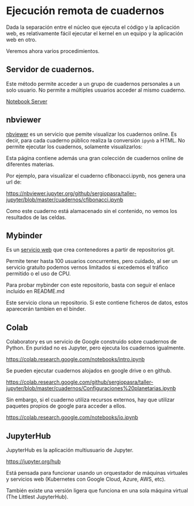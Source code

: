 # Ejecución remota de cuadernos

Dada la separación entre el núcleo que ejecuta el código y la aplicación
web, es relativamente fácil ejecutar el kernel en un equipo y la aplicación web en otro.

Veremos ahora varios procedimientos.

## Servidor de cuadernos.

Este método permite acceder a un grupo de cuadernos personales a un solo usuario. No permite a múltiples usuarios acceder al mismo cuaderno.

[Notebook Server](https://jupyter-server.readthedocs.io/en/stable/operators/public-server.html)

## nbviewer

[nbviewer](https://nbviewer.jupyter.org/) es un servicio que pemite visualizar los cuadernos online. Es decir,
para cada cuaderno público realiza la conversión `ipynb` a HTML. No permite
ejecutar los cuadernos, solamente visualizarlos:

Esta página contiene además una gran colección de cuadernos online de diferentes
materias.

Por ejemplo, para visualizar el cuaderno cfibonacci.ipynb, nos genera una url de:

https://nbviewer.jupyter.org/github/sergiopasra/taller-jupyter/blob/master/cuadernos/cfibonacci.ipynb

Como este cuaderno está alamacenado sin el contenido, no vemos los resultados de las celdas.


## Mybinder

Es un [servicio web](https://mybinder.org/)  que crea contenedores a partir de repositorios git.

Permite tener hasta 100 usuarios concurrentes, pero cuidado, al ser un servicio
gratuíto podemos vernos limitados si excedemos el tráfico permitido o el uso
de CPU.

Para probar mybinder con este repositorio, basta con seguir el enlace incluído
en README.md

Este servicio clona un repositorio. Si este contiene ficheros de datos, estos
aparecerán tambíen en el binder.

## Colab

Colaboratory es un servicio de Google construído sobre cuadernos de Python.
En puridad no es Jupyter, pero ejecuta los cuadernos igualmente.

https://colab.research.google.com/notebooks/intro.ipynb

Se pueden ejecutar cuadernos alojados en google drive o en github.

https://colab.research.google.com/github/sergiopasra/taller-jupyter/blob/master/cuadernos/Configuraciones%20planetarias.ipynb

Sin embargo, si el cuaderno utiliza recursos externos, hay que utilizar paquetes
propios de google para acceder a ellos.

https://colab.research.google.com/notebooks/io.ipynb

## JupyterHub

JupyterHub es la aplicación multiusuario de Jupyter.

https://jupyter.org/hub

Está pensada para funcionar usando un orquestador de máquinas virtuales y
servicios web (Kubernetes con Google Cloud, Azure, AWS, etc).

También existe una versión ligera que funciona en una sola máquina virtual (The Littlest JupyterHub).
